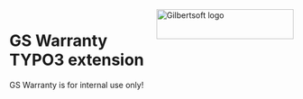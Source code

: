 <a href="http://gilbertsoft.org/">
    <img src="http://gilbertsoft.org/fileadmin/images/gilbertsoft.png" alt="Gilbertsoft logo" title="Gilbertsoft" align="right" height="53" width="243" />
</a>

GS Warranty TYPO3 extension
===========================

GS Warranty is for internal use only!
